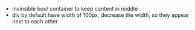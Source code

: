 - invinsible box/ container to keep content in middle
- div by default have width of 100px, decrease the width, so they appear next to each other